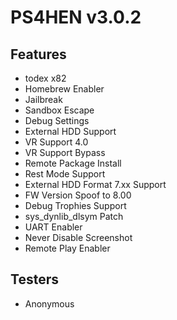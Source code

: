 # PS4HEN v3.0.2

## Features
- todex x82
- Homebrew Enabler
- Jailbreak
- Sandbox Escape
- Debug Settings
- External HDD Support
- VR Support 4.0
- VR Support Bypass
- Remote Package Install
- Rest Mode Support
- External HDD Format 7.xx Support
- FW Version Spoof to 8.00
- Debug Trophies Support
- sys_dynlib_dlsym Patch
- UART Enabler
- Never Disable Screenshot
- Remote Play Enabler

## Testers
- Anonymous
